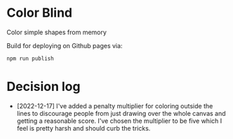 # Color Blind

Color simple shapes from memory

Build for deploying on Github pages via:

```sh
npm run publish
```

# Decision log

- [2022-12-17] I've added a penalty multiplier for coloring outside the lines to discourage people from just drawing over the whole canvas and getting a reasonable score. I've chosen the multiplier to be five which I feel is pretty harsh and should curb the tricks.
